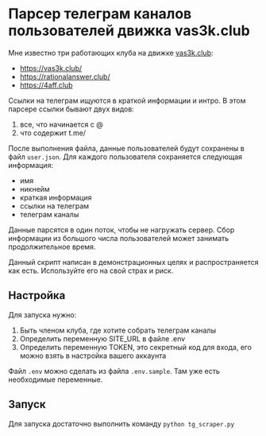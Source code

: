 # Парсер телеграм каналов пользователей движка vas3k.club

Мне известно три работающих клуба на движке [vas3k.club](https://github.com/vas3k/vas3k.club):
- https://vas3k.club/
- https://rationalanswer.club/
- https://4aff.club

Ссылки на телеграм ищуются в краткой информации и интро. В этом парсере ссылки бывают двух видов:
1. все, что начинается с @
2. что содержит t.me/

После выполнения файла, данные пользователей будут сохранены в файл `user.json`. Для каждого пользователя сохраняется следующая информация:
- имя
- никнейм
- краткая информация
- ссылки на телеграм
- телеграм каналы

Данные парсятся в один поток, чтобы не нагружать сервер. Сбор информации из большого числа пользователей может занимать продолжительное время.

Данный скрипт написан в демонстрационных целях и распространяется как есть. Используйте его на свой страх и риск.

## Настройка

Для запуска нужно:
1. Быть членом клуба, где хотите собрать телеграм каналы
2. Определить переменную SITE_URL в файле .env
3. Определить переменную TOKEN, это секретный код для входа, его можно взять в настройка вашего аккаунта

Файл `.env` можно сделать из файла `.env.sample`. Там уже есть необходимые переменные.

## Запуск

Для запуска достаточно выполнить команду `python tg_scraper.py` 